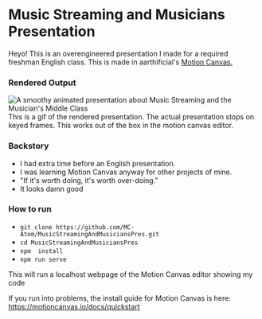 # Music Streaming and Musicians Presentation

Heyo! This is an overengineered presentation I made for a required freshman English class. This is made in aarthificial's [Motion Canvas.](https://github.com/motion-canvas/motion-canvas)

### Rendered Output
![A smoothy animated presentation about Music Streaming and the Musician's Middle Class](output/PresentationFinal.gif)
This is a gif of the rendered presentation. The actual presentation stops on keyed frames. This works out of the box in the motion canvas editor.

### Backstory
* I had extra time before an English presentation. 
* I was learning Motion Canvas anyway for other projects of mine. 
* "If it's worth doing, it's worth over-doing."
* It looks damn good

### How to run

* `git clone https://github.com/MC-Atom/MusicStreamingAndMusiciansPres.git`
* `cd MusicStreamingAndMusiciansPres`
* `npm  install`
* `npm run serve`

This will run a localhost webpage of the Motion Canvas editor showing my code

If you run into problems, the install guide for Motion Canvas is here: https://motioncanvas.io/docs/quickstart
